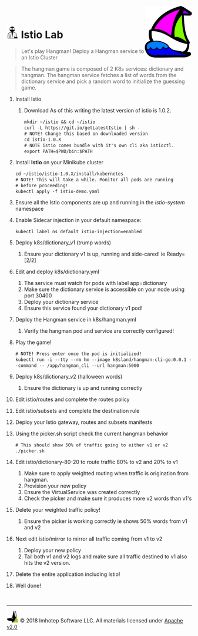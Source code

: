 <img src="../assets/k8sland.png" align="right" width="128" height="auto"/>

<br/>


# <img src="../assets/lab.png" width="32" height="auto"/> Istio Lab

> Let's play Hangman! Deploy a Hangman service to an Istio Cluster

> The hangman game is composed of 2 K8s services: dictionary and hangman. The hangman
> service fetches a list of words from the dictionary service and pick a random word to
> initialize the guessing game.


1. Install Istio

   1. Download
      As of this writing the latest version of istio is 1.0.2.

      ```shell
      mkdir ~/istio && cd ~/istio
      curl -L https://git.io/getLatestIstio | sh -
      # NOTE! Change this based on downloaded version
      cd istio-1.0.X
      # NOTE istio comes bundle with it's own cli aka istioctl.
      export PATH=$PWD/bin:$PATH
      ```

  1. Install **Istio** on your Minikube cluster

      ```shell
      cd ~/istio/istio-1.0.X/install/kubernetes
      # NOTE! This will take a while. Monitor all pods are running
      # before proceeding!
      kubectl apply -f istio-demo.yaml
      ```

1. Ensure all the Istio components are up and running in the *istio-system* namespace
1. Enable Sidecar injection in your default namespace:

    ```shell
    kubectl label ns default istio-injection=enabled
    ```

1. Deploy k8s/dictionary_v1 (trump words)
   1. Ensure your dictionary v1 is up, running and side-cared! ie Ready=[2/2]
1. Edit and deploy k8s/dictionary.yml
   1. The service must watch for pods with label app=dictionary
   2. Make sure the dictionary service is accessible on your node using port 30400
   3. Deploy your dictionary service
   4. Ensure this service found your dictionary v1 pod!
1. Deploy the Hangman service in k8s/hangman.yml
   1. Verify the hangman pod and service are correctly configured!
1. Play the game!

    ```shell
    # NOTE! Press enter once the pod is initialized!
    kubectl run -i --tty --rm hm --image k8sland/hangman-cli-go:0.0.1 --command -- /app/hangman_cli --url hangman:5000
    ```

1. Deploy k8s/dictionary_v2 (halloween words)
   1. Ensure the dictionary is up and running correctly
1. Edit istio/routes and complete the routes policy
1. Edit istio/subsets and complete the destination rule
1. Deploy your Istio gateway, routes and subsets manifests
1. Using the picker.sh script check the current hangman behavior

    ```shell
    # This should show 50% of traffic going to either v1 or v2
    ./picker.sh
    ```

1. Edit istio/dictionary-80-20 to route traffic 80% to v2 and 20% to v1
    1. Make sure to apply weighted routing when traffic is origination from hangman.
    2. Provision your new policy
    3. Ensure the VirtualService was created correctly
    4. Check the picker and make sure it produces more v2 words than v1's
1. Delete your weighted traffic policy!
    1. Ensure the picker is working correctly ie shows 50% words from v1 and v2
1. Next edit istio/mirror to mirror all traffic coming from v1 to v2
    1. Deploy your new policy
    2. Tail both v1 and v2 logs and make sure all traffic destined to v1 also
        hits the v2 version.
1. Delete the entire application including Istio!
1. Well done!

<br/>

---
<img src="../assets/imhotep_logo.png" width="32" height="auto"/> © 2018 Imhotep Software LLC.
All materials licensed under [Apache v2.0](http://www.apache.org/licenses/LICENSE-2.0)
